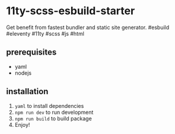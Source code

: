 # 11ty-scss-esbuild-starter
Get benefit from fastest bundler and static site generator. #esbuild #eleventy #11ty #scss #js #html

## prerequisites

 - yaml
 - nodejs

## installation

 1. `yaml` to install dependencies
 2. `npm run dev` to run development
 3. `npm run build` to build package
 4. Enjoy!

